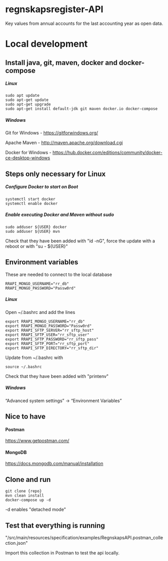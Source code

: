 # regnskapsregister-API

Key values from annual accounts for the last accounting year as open data.

# Local development

## Install java, git, maven, docker and docker-compose

##### Linux
```
sudo apt update
sudo apt-get update
sudo apt-get upgrade
sudo apt-get install default-jdk git maven docker.io docker-compose
```

##### Windows
Git for Windows - https://gitforwindows.org/

Apache Maven - http://maven.apache.org/download.cgi

Docker for Windows - https://hub.docker.com/editions/community/docker-ce-desktop-windows

## Steps only necessary for Linux

##### Configure Docker to start on Boot
```
systemctl start docker
systemctl enable docker
```

##### Enable executing Docker and Maven without sudo
```
sudo adduser ${USER} docker
sudo adduser ${USER} mvn
```

Check that they have been added with "id -nG", force the update with a reboot or with "su - ${USER}"

## Environment variables
These are needed to connect to the local database
```
RRAPI_MONGO_USERNAME="rr_db"
RRAPI_MONGO_PASSWORD="Passw0rd"
```

##### Linux
Open ~/.bashrc and add the lines
```
export RRAPI_MONGO_USERNAME="rr_db"
export RRAPI_MONGO_PASSWORD="Passw0rd"
export RRAPI_SFTP_SERVER="rr_sftp_host"
export RRAPI_SFTP_USER="rr_sftp_user"
export RRAPI_SFTP_PASSWORD="rr_sftp_pass"
export RRAPI_SFTP_PORT="rr_sftp_port"
export RRAPI_SFTP_DIRECTORY="rr_sftp_dir"
```
Update from ~/.bashrc with
```
source ~/.bashrc
```

Check that they have been added with "printenv"

##### Windows
“Advanced system settings” → “Environment Variables”

## Nice to have
#### Postman
https://www.getpostman.com/

#### MongoDB
https://docs.mongodb.com/manual/installation

## Clone and run
```
git clone {repo}
mvn clean install
docker-compose up -d
```
-d enables "detached mode"

## Test that everything is running
"/src/main/resources/specification/examples/RegnskapsAPI.postman_collection.json"

Import this collection in Postman to test the api locally.